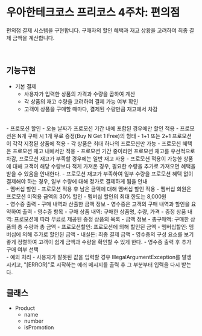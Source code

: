 # 우아한테크코스 프리코스 4주차: 편의점

편의점 결제 시스템을 구현합니다. 구매자의 할인 혜택과 재고 상황을 고려하여 최종 결제 금액을 계산합니다.

<br>

## 기능구현
- 기본 결제
  - 사용자가 입력한 상품의 가격과 수량을 곱하여 계산
  - 각 상품의 재고 수량을 고려하여 결제 가능 여부 확인
  - 고객이 상품을 구매할 때마다, 결제된 수량만큼 재고에서 차감
<br>
- 프로모션 할인
  - 오늘 날짜가 프로모션 기간 내에 포함된 경우에만 할인 적용
  - 프로모션은 N개 구매 시 1개 무료 증정(Buy N Get 1 Free)의 형태
  - 1+1 또는 2+1 프로모션이 각각 지정된 상품에 적용
  - 각 상품은 최대 하나의 프로모션만 가능
  - 프로모션 혜택은 프로모션 재고 내에서만 적용
  - 프로모션 기간 중이라면 프로모션 재고를 우선적으로 차감, 프로모션 재고가 부족할 경우에는 일반 재고 사용
  - 프로모션 적용이 가능한 상품에 대해 고객이 해당 수량보다 적게 가져온 경우, 필요한 수량을 추가로 가져오면 혜택을 받을 수 있음을 안내한다.
  - 프로모션 재고가 부족하여 일부 수량을 프로모션 혜택 없이 결제해야 하는 경우, 일부 수량에 대해 정가로 결제하게 됨을 안내
    <br>
- 멤버십 할인
  - 프로모션 적용 후 남은 금액에 대해 멤버십 할인 적용
  - 멤버십 회원은 프로모션 미적용 금액의 30% 할인
  - 멤버십 할인의 최대 한도는 8,000원
    <br>
- 영수증 출력
  - 구매 내역과 산출한 금액 정보
  - 영수증은 고객의 구매 내역과 할인을 요약하여 출력
  - 영수증 항목
    - 구매 상품 내역: 구매한 상품명, 수량, 가격
    - 증정 상품 내역: 프로모션에 따라 무료로 제공된 증정 상품의 목록
    - 금액 정보
      - 총구매액: 구매한 상품의 총 수량과 총 금액
      - 프로모션할인: 프로모션에 의해 할인된 금액
      - 멤버십할인: 멤버십에 의해 추가로 할인된 금액
      - 내실돈: 최종 결제 금액
  - 영수증의 구성 요소를 보기 좋게 정렬하여 고객이 쉽게 금액과 수량을 확인할 수 있게 한다.
  - 영수증 출력 후 추가 구매 여부 선택
    <br>
- 예외 처리
  - 사용자가 잘못된 값을 입력할 경우 IllegalArgumentException를 발생시키고, "[ERROR]"로 시작하는 에러 메시지를 출력 후 그 부분부터 입력을 다시 받는다.

<br>

## 클래스
- Product
  - name
  - number
  - isPromotion